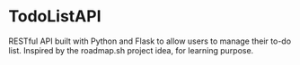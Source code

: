 # TodoListAPI
RESTful API built with Python and Flask to allow users to manage their to-do list. Inspired by the roadmap.sh project idea, for learning purpose. 
